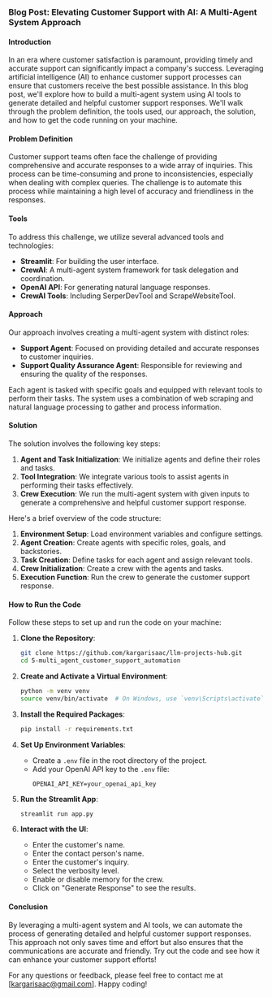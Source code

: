 ### Blog Post: Elevating Customer Support with AI: A Multi-Agent System Approach

#### Introduction

In an era where customer satisfaction is paramount, providing timely and accurate support can significantly impact a company's success. Leveraging artificial intelligence (AI) to enhance customer support processes can ensure that customers receive the best possible assistance. In this blog post, we'll explore how to build a multi-agent system using AI tools to generate detailed and helpful customer support responses. We'll walk through the problem definition, the tools used, our approach, the solution, and how to get the code running on your machine.

#### Problem Definition

Customer support teams often face the challenge of providing comprehensive and accurate responses to a wide array of inquiries. This process can be time-consuming and prone to inconsistencies, especially when dealing with complex queries. The challenge is to automate this process while maintaining a high level of accuracy and friendliness in the responses.

#### Tools

To address this challenge, we utilize several advanced tools and technologies:
- **Streamlit**: For building the user interface.
- **CrewAI**: A multi-agent system framework for task delegation and coordination.
- **OpenAI API**: For generating natural language responses.
- **CrewAI Tools**: Including SerperDevTool and ScrapeWebsiteTool.

#### Approach

Our approach involves creating a multi-agent system with distinct roles:
- **Support Agent**: Focused on providing detailed and accurate responses to customer inquiries.
- **Support Quality Assurance Agent**: Responsible for reviewing and ensuring the quality of the responses.

Each agent is tasked with specific goals and equipped with relevant tools to perform their tasks. The system uses a combination of web scraping and natural language processing to gather and process information.

#### Solution

The solution involves the following key steps:
1. **Agent and Task Initialization**: We initialize agents and define their roles and tasks.
2. **Tool Integration**: We integrate various tools to assist agents in performing their tasks effectively.
3. **Crew Execution**: We run the multi-agent system with given inputs to generate a comprehensive and helpful customer support response.

Here's a brief overview of the code structure:

1. **Environment Setup**: Load environment variables and configure settings.
2. **Agent Creation**: Create agents with specific roles, goals, and backstories.
3. **Task Creation**: Define tasks for each agent and assign relevant tools.
4. **Crew Initialization**: Create a crew with the agents and tasks.
5. **Execution Function**: Run the crew to generate the customer support response.

#### How to Run the Code

Follow these steps to set up and run the code on your machine:

1. **Clone the Repository**:
   ```bash
   git clone https://github.com/kargarisaac/llm-projects-hub.git
   cd 5-multi_agent_customer_support_automation
   ```

2. **Create and Activate a Virtual Environment**:
   ```bash
   python -m venv venv
   source venv/bin/activate  # On Windows, use `venv\Scripts\activate`
   ```

3. **Install the Required Packages**:
   ```bash
   pip install -r requirements.txt
   ```

4. **Set Up Environment Variables**:
   - Create a `.env` file in the root directory of the project.
   - Add your OpenAI API key to the `.env` file:
     ```
     OPENAI_API_KEY=your_openai_api_key
     ```

5. **Run the Streamlit App**:
   ```bash
   streamlit run app.py
   ```

6. **Interact with the UI**:
   - Enter the customer's name.
   - Enter the contact person's name.
   - Enter the customer's inquiry.
   - Select the verbosity level.
   - Enable or disable memory for the crew.
   - Click on "Generate Response" to see the results.

#### Conclusion

By leveraging a multi-agent system and AI tools, we can automate the process of generating detailed and helpful customer support responses. This approach not only saves time and effort but also ensures that the communications are accurate and friendly. Try out the code and see how it can enhance your customer support efforts!

For any questions or feedback, please feel free to contact me at [kargarisaac@gmail.com]. Happy coding!
